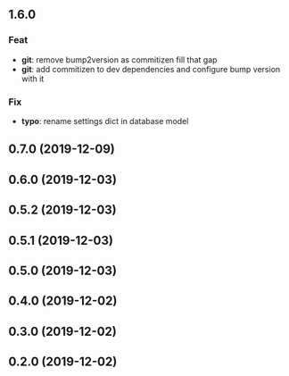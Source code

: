 
## 1.6.0 

### Feat

- **git**: remove bump2version as commitizen fill that gap
- **git**: add commitizen to dev dependencies and configure bump version with it

### Fix

- **typo**: rename settings dict in database model

## 0.7.0 (2019-12-09)

## 0.6.0 (2019-12-03)

## 0.5.2 (2019-12-03)

## 0.5.1 (2019-12-03)

## 0.5.0 (2019-12-03)

## 0.4.0 (2019-12-02)

## 0.3.0 (2019-12-02)

## 0.2.0 (2019-12-02)
